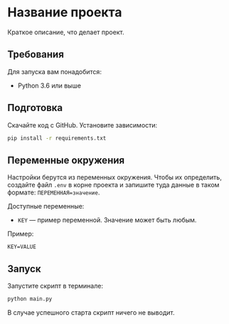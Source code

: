 # Название проекта

Краткое описание, что делает проект.

## Требования

Для запуска вам понадобится:

- Python 3.6 или выше

## Подготовка

Скачайте код с GitHub. Установите зависимости:

```sh
pip install -r requirements.txt
```

## Переменные окружения

Настройки берутся из переменных окружения. Чтобы их определить, создайте файл `.env` в корне проекта и запишите туда данные в таком формате: `ПЕРЕМЕННАЯ=значение`.

Доступные переменные:

- `KEY` — пример переменной. Значение может быть любым.

Пример:

```env
KEY=VALUE
```

## Запуск

Запустите скрипт в терминале:

```sh
python main.py
```

В случае успешного старта скрипт ничего не выводит.
